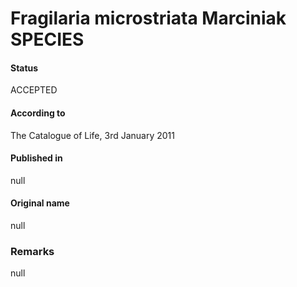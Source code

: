 Fragilaria microstriata Marciniak SPECIES
=======

#### Status
ACCEPTED

#### According to
The Catalogue of Life, 3rd January 2011

#### Published in
null

#### Original name
null

### Remarks
null